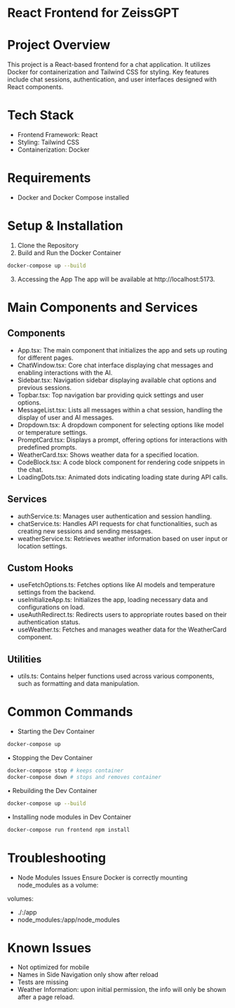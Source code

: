 # React Frontend for ZeissGPT

# Project Overview

This project is a React-based frontend for a chat application. It utilizes Docker for containerization and Tailwind CSS for styling. Key features include chat sessions, authentication, and user interfaces designed with React components.

# Tech Stack
- Frontend Framework: React
- Styling: Tailwind CSS
- Containerization: Docker

# Requirements
- Docker and Docker Compose installed
 
# Setup & Installation
1.	Clone the Repository
2.	Build and Run the Docker Container
```bash
docker-compose up --build
```
3.	Accessing the App
The app will be available at http://localhost:5173.

# Main Components and Services

## Components
- App.tsx: The main component that initializes the app and sets up routing for different pages.
- ChatWindow.tsx: Core chat interface displaying chat messages and enabling interactions with the AI.
- Sidebar.tsx: Navigation sidebar displaying available chat options and previous sessions.
- Topbar.tsx: Top navigation bar providing quick settings and user options.
- MessageList.tsx: Lists all messages within a chat session, handling the display of user and AI messages.
- Dropdown.tsx: A dropdown component for selecting options like model or temperature settings.
- PromptCard.tsx: Displays a prompt, offering options for interactions with predefined prompts.
- WeatherCard.tsx: Shows weather data for a specified location.
- CodeBlock.tsx: A code block component for rendering code snippets in the chat.
- LoadingDots.tsx: Animated dots indicating loading state during API calls.

## Services
- authService.ts: Manages user authentication and session handling.
- chatService.ts: Handles API requests for chat functionalities, such as creating new sessions and sending messages.
- weatherService.ts: Retrieves weather information based on user input or location settings.

## Custom Hooks
- useFetchOptions.ts: Fetches options like AI models and temperature settings from the backend.
- useInitializeApp.ts: Initializes the app, loading necessary data and configurations on load.
- useAuthRedirect.ts: Redirects users to appropriate routes based on their authentication status.
- useWeather.ts: Fetches and manages weather data for the WeatherCard component.

## Utilities
- utils.ts: Contains helper functions used across various components, such as formatting and data manipulation.

# Common Commands
- Starting the Dev Container
```bash
docker-compose up
```
•	Stopping the Dev Container
```bash
docker-compose stop # keeps container
docker-compose down # stops and removes container
```
•	Rebuilding the Dev Container
```bash
docker-compose up --build
```
•	Installing node modules in Dev Container
```bash
docker-compose run frontend npm install
```

# Troubleshooting
- Node Modules Issues
Ensure Docker is correctly mounting node_modules as a volume:

volumes:
  - ./:/app
  - node_modules:/app/node_modules

# Known Issues
- Not optimized for mobile
- Names in Side Navigation only show after reload
- Tests are missing
- Weather Information: upon initial permission, the info will only be shown after a page reload.
